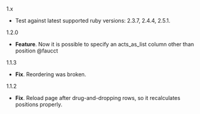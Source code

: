 1.x

  * Test against latest supported ruby versions: 2.3.7, 2.4.4, 2.5.1.

1.2.0

  * **Feature**. Now it is possible to specify an acts_as_list column other than position @faucct 

1.1.3

  * **Fix**. Reordering was broken.

1.1.2

  * **Fix**. Reload page after drug-and-dropping rows, so it recalculates positions properly.
